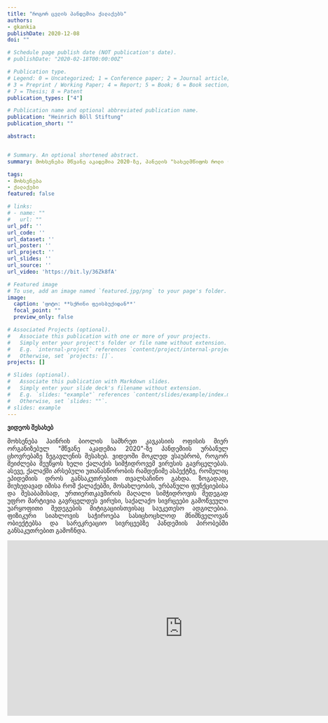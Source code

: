 ```yaml
---
title: "როგორ ცვლის პანდემია ქალაქებს"
authors:
- gkankia
publishDate: 2020-12-08 
doi: ""

# Schedule page publish date (NOT publication's date).
# publishDate: "2020-02-18T00:00:00Z"

# Publication type.
# Legend: 0 = Uncategorized; 1 = Conference paper; 2 = Journal article;
# 3 = Preprint / Working Paper; 4 = Report; 5 = Book; 6 = Book section;
# 7 = Thesis; 8 = Patent
publication_types: ["4"]

# Publication name and optional abbreviated publication name.
publication: "Heinrich Böll Stiftung"
publication_short: ""

abstract:


# Summary. An optional shortened abstract.
summary: მოხსენება მწვანე აკადემია 2020-ზე, პანელის "სახელმწიფოს როლი (ან მისი არარსებობა) ქალაქში" ფარგლებში.

tags:
- მოხსენება
- ქალაქები
featured: false

# links:
# - name: ""
#   url: ""
url_pdf: ''
url_code: ''
url_dataset: ''
url_poster: ''
url_project: ''
url_slides: ''
url_source: ''
url_video: 'https://bit.ly/36Zk8fA'

# Featured image
# To use, add an image named `featured.jpg/png` to your page's folder. 
image:
  caption: 'ფოტო: **სქრინი ფეისბუქიდან**'
  focal_point: ""
  preview_only: false

# Associated Projects (optional).
#   Associate this publication with one or more of your projects.
#   Simply enter your project's folder or file name without extension.
#   E.g. `internal-project` references `content/project/internal-project/index.md`.
#   Otherwise, set `projects: []`.
projects: []

# Slides (optional).
#   Associate this publication with Markdown slides.
#   Simply enter your slide deck's filename without extension.
#   E.g. `slides: "example"` references `content/slides/example/index.md`.
#   Otherwise, set `slides: ""`.
# slides: example
---
```

**ვიდეოს შესახებ**
<p align="justify">
    მოხსენება ჰაინრიხ ბიოლის სამხრეთ კავკასიის ოფისის მიერ ორგანიზებულ "მწვანე აკადემია 2020"-ზე პანდემიის ურბანულ ცხოვრებაზე ზეგავლენის შესახებ.
    ვიდეოში მოკლედ ვსაუბრობ, როგორ შეიძლება შეუწყოს ხელი ქალაქის სიმჭიდროვემ ვირუსის გავრცელებას. ასევე, ქალაქში არსებული უთანასწორობის რამდენიმე ასპექტზე, რომელიც ეპიდემიის დროს განსაკუთრებით თვალსაჩინო გახდა.
    ზოგადად, მიუხედავად იმისა რომ ქალაქებში, მოსახლეობის, ურბანული ფუნქციებისა და შესაბამისად, ურთიერთკავშირის მაღალი სიმჭიდროვის შედეგად უფრო მარტივია გავრცელდეს ვირუსი, საქალაქო სივრცეები გამოწვეული უარყოფითი შედეგების მიტიგაციისთვისაც საუკეთესო ადგილებია. ფიზიკური სიახლოვის საჭიროება სასიცხოცხლოდ მნიშნველოვან ობიექტებსა და სარეკრეაციო სივრცეებზე პანდემიის პირობებში განსაკუთრებით გამოჩნდა.
</p>

<div>
    <iframe src="https://www.facebook.com/plugins/video.php?height=314&href=https%3A%2F%2Fwww.facebook.com%2Fhbf.caucasus%2Fvideos%2F2590064291285733%2F&show_text=false&width=800" width="800" height="400" style="border:none;overflow:hidden" scrolling="no" frameborder="0" allowfullscreen="true" allow="autoplay; clipboard-write; encrypted-media; picture-in-picture; web-share" allowFullScreen="true"></iframe>
</div>